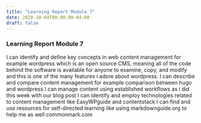 ```yaml
---
title: "Learning Report Module 7"
date: 2020-10-04T00:00:00-04:00
draft: false
---
```


### Learning Report Module 7
I can identify and define key concepts in web content management for example wordpress which is an open source CMS, meaning all of the code behind the software is available for anyone to examine, copy, and modify and this is one of the many features i adore about wordpress.
I can describe and compare content management  for example comparison between hugo and wordpress 
I can manage content using established workflows as i did this week with our blog post
I can identify and employ technologies related to content management like EasyWPguide and contentstack
I can find and use resources for self-directed learning like using markdownguide.org to help me as well commonmark.com
